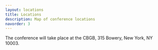 ```yaml
---
layout: locations
title: Locations
description: Map of conference locations
navorder: 3
---
```


The conference will take place at the CBGB, 315 Bowery, New York, NY 10003.